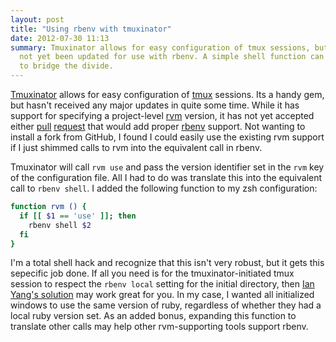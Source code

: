 ```yaml
---
layout: post
title: "Using rbenv with tmuxinator"
date: 2012-07-30 11:13
summary: Tmuxinator allows for easy configuration of tmux sessions, but it has
  not yet been updated for use with rbenv. A simple shell function can serve as
  to bridge the divide.
---
```


[Tmuxinator][mux] allows for easy configuration of [tmux][tmux] sessions. Its a
handy gem, but hasn't received any major updates in quite some time. While it
has support for specifying a project-level [rvm][rvm] version, it has not yet
accepted either [pull][pr1] [request][pr2] that would add proper [rbenv][rbenv]
support. Not wanting to install a fork from GitHub, I found I could easily use
the existing rvm support if I just shimmed calls to rvm into the equivalent call
in rbenv.

Tmuxinator will call `rvm use` and pass the version identifier
set in the `rvm` key of the configuration file. All I had to do was translate
this into the equivalent call to `rbenv shell`. I added the following function
to my zsh configuration:

```sh
function rvm () {
  if [[ $1 == 'use' ]]; then
    rbenv shell $2
  fi
}
```

I'm a total shell hack and recognize that this isn't very robust, but it gets
this sepecific job done. If all you need is for the tmuxinator-initiated tmux
session to respect the `rbenv local` setting for the initial directory, then
[Ian Yang's solution][ian] may work great for you. In my case, I wanted all
initialized windows to use the same version of ruby, regardless of whether
they had a local ruby version set. As an added bonus, expanding this function
to translate other calls may help other rvm-supporting tools support rbenv.

[mux]: https://github.com/aziz/tmuxinator/
[tmux]: http://tmux.sourceforge.net
[rvm]: http://rvm.beginrescueend.com/
[rbenv]: https://github.com/sstephenson/rbenv/
[pr1]: https://github.com/aziz/tmuxinator/pull/45
[pr2]: https://github.com/aziz/tmuxinator/pull/36
[ian]: http://log.iany.me/post/16816192156/fix-rbenv-in-tmuxinator

